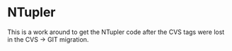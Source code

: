 NTupler
=======

This is a work around to get the NTupler code after 
the CVS tags were lost in the CVS -> GIT migration.

